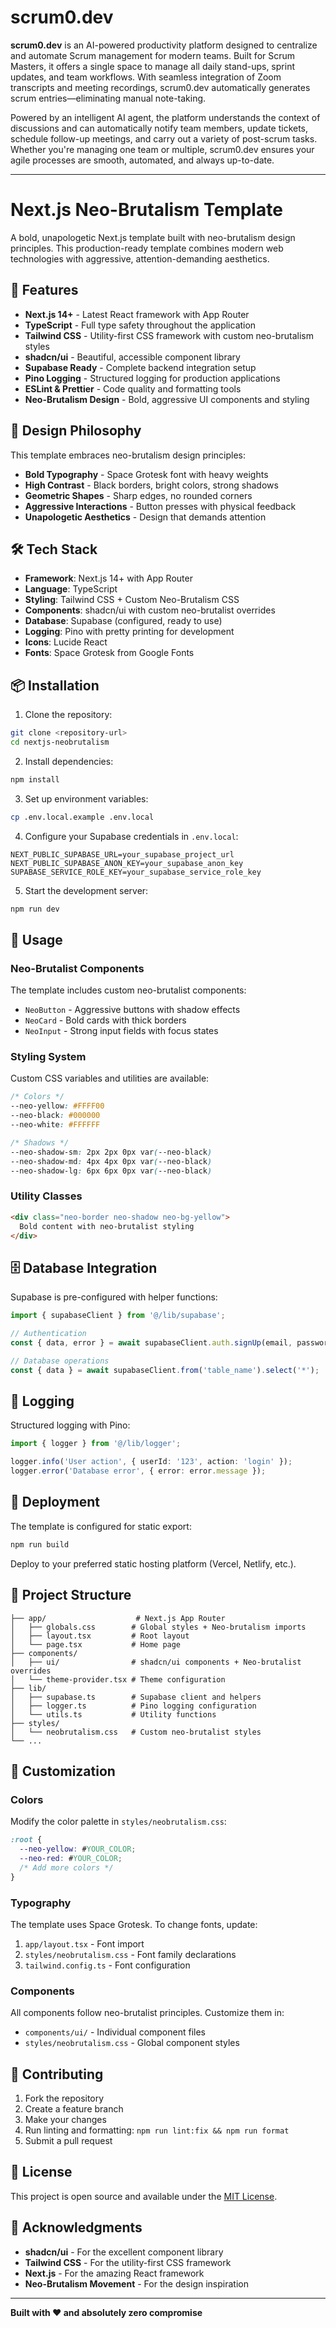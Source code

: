# scrum0.dev

**scrum0.dev** is an AI-powered productivity platform designed to centralize and automate Scrum management for modern teams. Built for Scrum Masters, it offers a single space to manage all daily stand-ups, sprint updates, and team workflows. With seamless integration of Zoom transcripts and meeting recordings, scrum0.dev automatically generates scrum entries—eliminating manual note-taking.

Powered by an intelligent AI agent, the platform understands the context of discussions and can automatically notify team members, update tickets, schedule follow-up meetings, and carry out a variety of post-scrum tasks. Whether you're managing one team or multiple, scrum0.dev ensures your agile processes are smooth, automated, and always up-to-date.

---

# Next.js Neo-Brutalism Template

A bold, unapologetic Next.js template built with neo-brutalism design principles. This production-ready template combines modern web technologies with aggressive, attention-demanding aesthetics.

## 🚀 Features

- **Next.js 14+** - Latest React framework with App Router
- **TypeScript** - Full type safety throughout the application
- **Tailwind CSS** - Utility-first CSS framework with custom neo-brutalism styles
- **shadcn/ui** - Beautiful, accessible component library
- **Supabase Ready** - Complete backend integration setup
- **Pino Logging** - Structured logging for production applications
- **ESLint & Prettier** - Code quality and formatting tools
- **Neo-Brutalism Design** - Bold, aggressive UI components and styling

## 🎨 Design Philosophy

This template embraces neo-brutalism design principles:

- **Bold Typography** - Space Grotesk font with heavy weights
- **High Contrast** - Black borders, bright colors, strong shadows
- **Geometric Shapes** - Sharp edges, no rounded corners
- **Aggressive Interactions** - Button presses with physical feedback
- **Unapologetic Aesthetics** - Design that demands attention

## 🛠️ Tech Stack

- **Framework**: Next.js 14+ with App Router
- **Language**: TypeScript
- **Styling**: Tailwind CSS + Custom Neo-Brutalism CSS
- **Components**: shadcn/ui with custom neo-brutalist overrides
- **Database**: Supabase (configured, ready to use)
- **Logging**: Pino with pretty printing for development
- **Icons**: Lucide React
- **Fonts**: Space Grotesk from Google Fonts

## 📦 Installation

1. Clone the repository:
```bash
git clone <repository-url>
cd nextjs-neobrutalism
```

2. Install dependencies:
```bash
npm install
```

3. Set up environment variables:
```bash
cp .env.local.example .env.local
```

4. Configure your Supabase credentials in `.env.local`:
```env
NEXT_PUBLIC_SUPABASE_URL=your_supabase_project_url
NEXT_PUBLIC_SUPABASE_ANON_KEY=your_supabase_anon_key
SUPABASE_SERVICE_ROLE_KEY=your_supabase_service_role_key
```

5. Start the development server:
```bash
npm run dev
```

## 🎯 Usage

### Neo-Brutalist Components

The template includes custom neo-brutalist components:

- `NeoButton` - Aggressive buttons with shadow effects
- `NeoCard` - Bold cards with thick borders
- `NeoInput` - Strong input fields with focus states

### Styling System

Custom CSS variables and utilities are available:

```css
/* Colors */
--neo-yellow: #FFFF00
--neo-black: #000000
--neo-white: #FFFFFF

/* Shadows */
--neo-shadow-sm: 2px 2px 0px var(--neo-black)
--neo-shadow-md: 4px 4px 0px var(--neo-black)
--neo-shadow-lg: 6px 6px 0px var(--neo-black)
```

### Utility Classes

```html
<div class="neo-border neo-shadow neo-bg-yellow">
  Bold content with neo-brutalist styling
</div>
```

## 🗄️ Database Integration

Supabase is pre-configured with helper functions:

```typescript
import { supabaseClient } from '@/lib/supabase';

// Authentication
const { data, error } = await supabaseClient.auth.signUp(email, password);

// Database operations
const { data } = await supabaseClient.from('table_name').select('*');
```

## 📝 Logging

Structured logging with Pino:

```typescript
import { logger } from '@/lib/logger';

logger.info('User action', { userId: '123', action: 'login' });
logger.error('Database error', { error: error.message });
```

## 🚀 Deployment

The template is configured for static export:

```bash
npm run build
```

Deploy to your preferred static hosting platform (Vercel, Netlify, etc.).

## 📁 Project Structure

```
├── app/                    # Next.js App Router
│   ├── globals.css        # Global styles + Neo-brutalism imports
│   ├── layout.tsx         # Root layout
│   └── page.tsx           # Home page
├── components/
│   ├── ui/                # shadcn/ui components + Neo-brutalist overrides
│   └── theme-provider.tsx # Theme configuration
├── lib/
│   ├── supabase.ts        # Supabase client and helpers
│   ├── logger.ts          # Pino logging configuration
│   └── utils.ts           # Utility functions
├── styles/
│   └── neobrutalism.css   # Custom neo-brutalist styles
└── ...
```

## 🎨 Customization

### Colors

Modify the color palette in `styles/neobrutalism.css`:

```css
:root {
  --neo-yellow: #YOUR_COLOR;
  --neo-red: #YOUR_COLOR;
  /* Add more colors */
}
```

### Typography

The template uses Space Grotesk. To change fonts, update:

1. `app/layout.tsx` - Font import
2. `styles/neobrutalism.css` - Font family declarations
3. `tailwind.config.ts` - Font configuration

### Components

All components follow neo-brutalist principles. Customize them in:

- `components/ui/` - Individual component files
- `styles/neobrutalism.css` - Global component styles

## 🤝 Contributing

1. Fork the repository
2. Create a feature branch
3. Make your changes
4. Run linting and formatting: `npm run lint:fix && npm run format`
5. Submit a pull request

## 📄 License

This project is open source and available under the [MIT License](LICENSE).

## 🙏 Acknowledgments

- **shadcn/ui** - For the excellent component library
- **Tailwind CSS** - For the utility-first CSS framework
- **Next.js** - For the amazing React framework
- **Neo-Brutalism Movement** - For the design inspiration

---

**Built with ❤️ and absolutely zero compromise**
